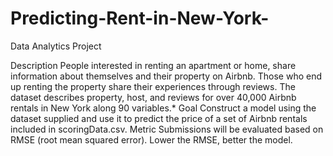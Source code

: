 # Predicting-Rent-in-New-York-
Data Analytics Project

Description
People interested in renting an apartment or home, share information about themselves and their property on Airbnb. Those who end up renting the property share their experiences through reviews. The dataset describes property, host, and reviews for over 40,000 Airbnb rentals in New York along 90 variables.*
Goal
Construct a model using the dataset supplied and use it to predict the price of a set of Airbnb rentals included in scoringData.csv.
Metric
Submissions will be evaluated based on RMSE (root mean squared error). Lower the RMSE, better the model.
